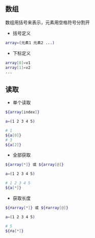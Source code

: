 <!--
 * @Description: 
 * @Version: 1.0
 * @Author: DaLao
 * @Email: dalao_li@163.com
 * @Date: 2021-09-29 22:09:10
 * @LastEditors: DaLao
 * @LastEditTime: 2021-12-29 21:09:46
-->

## 数组

数组用括号来表示，元素用空格符号分割开

- 括号定义
  
```sh
array=(元素1 元素2 ...)
```

- 下标定义
  
```sh
array[0]=v1
array[1]=v2
...
```

## 读取

- 单个读取
  
```sh
${array[index]}
```

```sh
a=(1 2 3 4 5)

# 1
${a[0]}
# 3
${a[2]}
```

- 全部获取

```sh
${array[*]} 或 ${array[@]}
```

```sh
a=(1 2 3 4 5)

# 1 2 3 4 5
${a[*]}
```

- 获取长度
```sh
${#array[*]} 或 ${#array[@]}
```

```sh
a=(1 2 3 4 5)

# 5
${#a[*]}
```